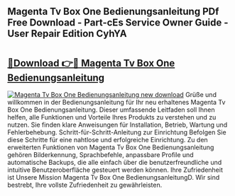## Magenta Tv Box One Bedienungsanleitung PDf Free Download - Part-cEs Service Owner Guide - User Repair Edition CyhYA

# <h2><a href="http://df1uh6m.blite.top/?on=Magenta+Tv+Box+One+Bedienungsanleitung">🔗Download 👉🔴 Magenta Tv Box One Bedienungsanleitung</a></h2>

[![Magenta Tv Box One Bedienungsanleitung new download](https://i.imgur.com/lujVjoI.png)](http://df1uh6m.blite.top/?on=Magenta+Tv+Box+One+Bedienungsanleitung)
Grüße und willkommen in der Bedienungsanleitung für Ihr neu erhaltenes Magenta Tv Box One Bedienungsanleitung. Dieser umfassende Leitfaden soll Ihnen helfen, alle Funktionen und Vorteile Ihres Produkts zu verstehen und zu nutzen. Sie finden klare Anweisungen für Installation, Betrieb, Wartung und Fehlerbehebung. Schritt-für-Schritt-Anleitung zur Einrichtung Befolgen Sie diese Schritte für eine nahtlose und erfolgreiche Einrichtung. Zu den erweiterten Funktionen von Magenta Tv Box One Bedienungsanleitung gehören Bilderkennung, Sprachbefehle, anpassbare Profile und automatische Backups, die alle einfach über die benutzerfreundliche und intuitive Benutzeroberfläche gesteuert werden können. Ihre Zufriedenheit ist Unsere Mission Magenta Tv Box One BedienungsanleitungD. Wir sind bestrebt, Ihre vollste Zufriedenheit zu gewährleisten.
